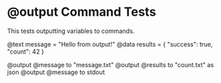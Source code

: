 # @output Command Tests

This tests outputting variables to commands.

@text message = "Hello from output!"
@data results = { "success": true, "count": 42 }

@output @message to "message.txt"
@output @results to "count.txt" as json
@output @message to stdout